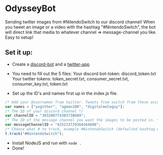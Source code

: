 # OdysseyBot
Sending twitter images from #NitendoSwitch to our discord channel!
When you tweet an image or a video with the hashtag "#NintendoSwitch", the bot will direct link that media
to whatever channel => message-channel you like. Easy to setup!

## Set it up: 
* Create a [discord-bot](https://discordapp.com/developers/applications/me) and a [twitter-app](https://apps.twitter.com)
* You need to fill out the 5 files: 
    Your discord bot-token: discord_token.txt
    Your twitter tokens: token_secret.txt, consumer_secret.txt, consumer_key.txt, token.txt

* Set up the ID's and names first up in the index.js file.
```javascript
/* Add your @usernames from twitter. Tweets from switch from these accounts will be posted! */
var names = ["yogsther", "agman100", "digitalmoleguy"];
/* The ID of your discord channel */
var channelID = "303200774383730689";
/* The ID of the message channel you want the images to be posted in. */
var messageChannelID = "425233729364164608";
/* Choose what # to track, example #NintendoSwitch (defaulted hashtag when posting screenshots or videos from the Switch) */
t.track("#NintendoSwitch");
```
* Install NodeJS and run with ```node .```
* Done!

